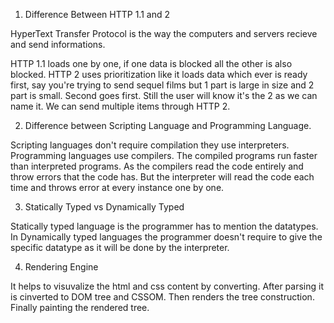 1. Difference Between HTTP 1.1 and 2

HyperText Transfer Protocol is the way the computers and servers recieve and send informations.

HTTP 1.1 loads one by one, if one data is blocked all the other is also blocked.
HTTP 2 uses prioritization like it loads data which ever is ready first, say you're trying to send sequel films but 1 part is large in size and 2 part is small. Second goes first. Still the user will know it's the 2 as we can name it.
We can send multiple items through HTTP 2.

2. Difference between Scripting Language and Programming Language.

Scripting languages don't require compilation they use interpreters.
Programming languages use compilers.
The compiled programs run faster than interpreted programs. 
As the compilers read the code entirely and throw errors that the code has.
But the interpreter will read the code each time and throws error at every instance one by one.

3. Statically Typed vs Dynamically Typed

Statically typed language is the programmer has to mention the datatypes.
In Dynamically typed languages the programmer doesn't require to give the specific datatype as it will be done by the interpreter.

4. Rendering Engine

It helps to visuvalize the html and css content by converting. After parsing it is cinverted to DOM tree and CSSOM.
Then renders the tree construction. Finally painting the rendered tree.
